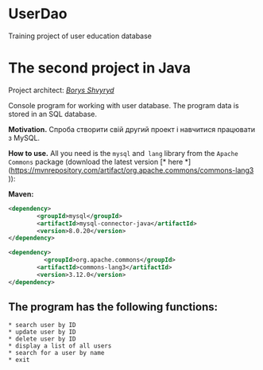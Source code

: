 # UserDao
Training project of user education database
# The second project in Java

Project architect: [*Borys Shvyryd*](https://github.com/BorysShvyryd)

Console program for working with user database. The program data is stored in an SQL database.

**Motivation.** Спроба створити свій другий проект і навчитися працювати з MySQL.

**How to use.** All you need is the `mysql` and` lang` library from the `Apache Commons` package (download the latest version [* here *] (https://mvnrepository.com/artifact/org.apache.commons/commons-lang3 )):

**Maven:**
```xml
<dependency>
        <groupId>mysql</groupId>
        <artifactId>mysql-connector-java</artifactId>
        <version>8.0.20</version>
</dependency>
```

```xml
<dependency>
	      <groupId>org.apache.commons</groupId>
        <artifactId>commons-lang3</artifactId>
        <version>3.12.0</version>
</dependency>
```

## The program has the following functions:

	* search user by ID
	* update user by ID
	* delete user by ID
	* display a list of all users
	* search for a user by name
	* exit
